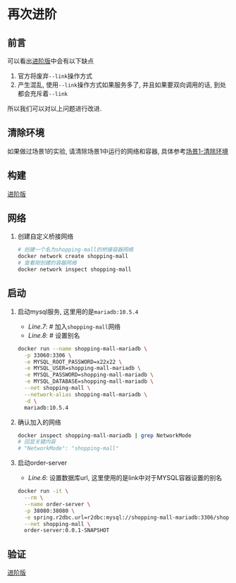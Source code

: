 # 再次进阶

## 前言

可以看出[进阶版](./adv.md)中会有以下缺点

1. 官方将废弃`--link`操作方式
1. 产生混乱, 使用`--link`操作方式如果服务多了, 并且如果要双向调用的话, 到处都会充斥着`--link`

所以我们可以对以上问题进行改进.

## 清除环境

如果做过场景1的实验, 请清除场景1中运行的网络和容器, 具体参考[场景1-清除环境](./clean.md)

## 构建

[进阶版](./adv.md#构建)

## 网络

1. 创建自定义桥接网络

    ```bash
    # 创建一个名为shopping-mall的桥接容器网络
    docker network create shopping-mall
    # 查看刚创建的容器网络
    docker network inspect shopping-mall
    ```

## 启动

1. 启动mysql服务, 这里用的是`mariadb:10.5.4`

    * *Line.7*: # 加入`shopping-mall`网络
    * *Line.8*: # 设置别名

    ```bash
    docker run --name shopping-mall-mariadb \
      -p 33060:3306 \
      -e MYSQL_ROOT_PASSWORD=x22x22 \
      -e MYSQL_USER=shopping-mall-mariadb \
      -e MYSQL_PASSWORD=shopping-mall-mariadb \
      -e MYSQL_DATABASE=shopping-mall-mariadb \
      --net shopping-mall \
      --network-alias shopping-mall-mariadb \
      -d \
      mariadb:10.5.4
    ```

1. 确认加入的网络

   ```bash
   docker inspect shopping-mall-mariadb | grep NetworkMode
   # 回显关键内容
   # "NetworkMode": "shopping-mall"
   ```

1. 启动order-server

    * *Line.6*: 设置数据库url, 这里使用的是link中对于MYSQL容器设置的别名

    ```bash
    docker run -it \
      --rm \
      --name order-server \
      -p 38080:38080 \
      -e spring.r2dbc.url=r2dbc:mysql://shopping-mall-mariadb:3306/shopping-mall-mariadb \
      --net shopping-mall \
      order-server:0.0.1-SNAPSHOT
    ```

## 验证

[进阶版](./adv.md#验证)
